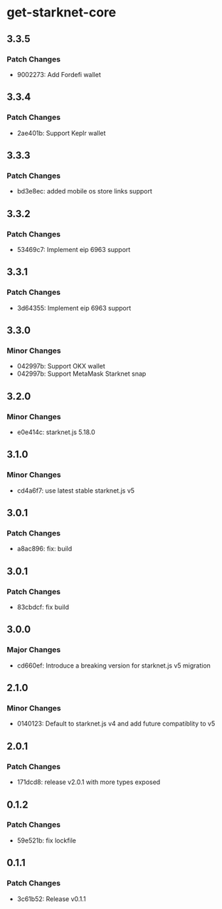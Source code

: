 # get-starknet-core

## 3.3.5

### Patch Changes

- 9002273: Add Fordefi wallet

## 3.3.4

### Patch Changes

- 2ae401b: Support Keplr wallet

## 3.3.3

### Patch Changes

- bd3e8ec: added mobile os store links support

## 3.3.2

### Patch Changes

- 53469c7: Implement eip 6963 support

## 3.3.1

### Patch Changes

- 3d64355: Implement eip 6963 support

## 3.3.0

### Minor Changes

- 042997b: Support OKX wallet
- 042997b: Support MetaMask Starknet snap

## 3.2.0

### Minor Changes

- e0e414c: starknet.js 5.18.0

## 3.1.0

### Minor Changes

- cd4a6f7: use latest stable starknet.js v5

## 3.0.1

### Patch Changes

- a8ac896: fix: build

## 3.0.1

### Patch Changes

- 83cbdcf: fix build

## 3.0.0

### Major Changes

- cd660ef: Introduce a breaking version for starknet.js v5 migration

## 2.1.0

### Minor Changes

- 0140123: Default to starknet.js v4 and add future compatiblity to v5

## 2.0.1

### Patch Changes

- 171dcd8: release v2.0.1 with more types exposed

## 0.1.2

### Patch Changes

- 59e521b: fix lockfile

## 0.1.1

### Patch Changes

- 3c61b52: Release v0.1.1
